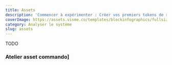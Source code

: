 ```yaml
---
title: Assets
description: 'Commencer à expérimenter : Créer vos premiers tokens de références'
coverImage: https://assets.visme.co/templates/blockinfographics/fullsize/i_Visual-Brand-Assets_full.jpg
category: Analyser le système
slug: assets
---
```


TODO

### Atelier asset commando]